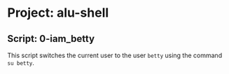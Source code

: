 # Project: alu-shell
## Script: 0-iam_betty
This script switches the current user to the user `betty` using the command `su betty`.
